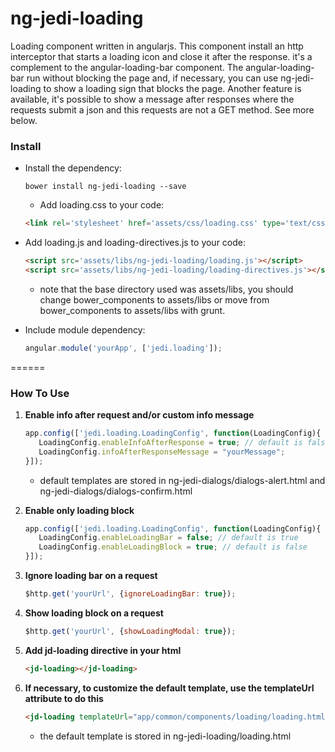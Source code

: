 # ng-jedi-loading
Loading component written in angularjs. This component install an http interceptor that starts a loading icon and close it after the response.  it's a complement to the angular-loading-bar component. The angular-loading-bar run without blocking the page and, if necessary, you can use ng-jedi-loading to show a loading sign that blocks the page. 
Another feature is available, it's possible to show a message after responses where the requests submit a json and this requests are not a GET method. See more below.

### Install

* Install the dependency:

   ```shell
   bower install ng-jedi-loading --save
   ```
   * Add loading.css to your code:

   ```html
   <link rel='stylesheet' href='assets/css/loading.css' type='text/css' media='all' />
   ```
* Add loading.js and loading-directives.js to your code:

   ```html
   <script src='assets/libs/ng-jedi-loading/loading.js'></script>
   <script src='assets/libs/ng-jedi-loading/loading-directives.js'></script>
   ```
   - note that the base directory used was assets/libs, you should change bower_components to assets/libs or move from bower_components to assets/libs with grunt.
* Include module dependency:

   ```javascript
   angular.module('yourApp', ['jedi.loading']);
   ```
======

### How To Use

1. **Enable info after request and/or custom info message**

   ```javascript
   app.config(['jedi.loading.LoadingConfig', function(LoadingConfig){
      LoadingConfig.enableInfoAfterResponse = true; // default is false
      LoadingConfig.infoAfterResponseMessage = "yourMessage";
   }]);
   ```
   - default templates are stored in ng-jedi-dialogs/dialogs-alert.html and ng-jedi-dialogs/dialogs-confirm.html
2. **Enable only loading block**

   ```javascript
   app.config(['jedi.loading.LoadingConfig', function(LoadingConfig){
      LoadingConfig.enableLoadingBar = false; // default is true
      LoadingConfig.enableLoadingBlock = true; // default is false
   }]);
   ```
3. **Ignore loading bar on a request**

   ```javascript
   $http.get('yourUrl', {ignoreLoadingBar: true});
   ```
4. **Show loading block on a request**

   ```javascript
   $http.get('yourUrl', {showLoadingModal: true});
   ```
5. **Add jd-loading directive in your html**

   ```html
   <jd-loading></jd-loading>
   ```
6. **If necessary, to customize the default template, use the templateUrl attribute to do this**

   ```html
   <jd-loading templateUrl="app/common/components/loading/loading.html"></jd-loading>
   ```
   - the default template is stored in ng-jedi-loading/loading.html
